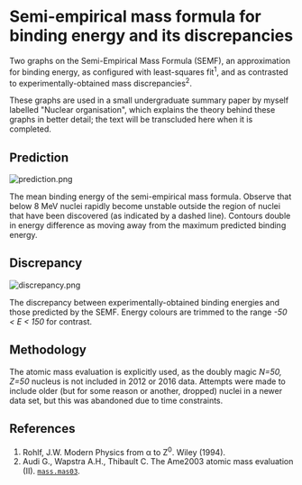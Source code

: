 # Semi-empirical mass formula for binding energy and its discrepancies

Two graphs on the Semi-Empirical Mass Formula (SEMF), an approximation for binding energy, as configured with least-squares fit<sup>1</sup>, and as contrasted to experimentally-obtained mass discrepancies<sup>2</sup>.

These graphs are used in a small undergraduate summary paper by myself labelled "Nuclear organisation", which explains the theory behind these graphs in better detail; the text will be transcluded here when it is completed. 

## Prediction

![prediction.png]()

The mean binding energy of the semi-empirical mass formula. Observe that below 8 MeV nuclei rapidly become unstable outside the region of nuclei that have been discovered (as indicated by a dashed line). Contours double in energy difference as moving away from the maximum predicted binding energy. 

## Discrepancy

![discrepancy.png]()

The discrepancy between experimentally-obtained binding energies and those predicted by the SEMF. Energy colours are trimmed to the range *-50 < E < 150* for contrast.

## Methodology

The atomic mass evaluation is explicitly used, as the doubly magic *N=50, Z=50* nucleus is not included in 2012 or 2016 data. Attempts were made to include older (but for some reason or another, dropped) nuclei in a newer data set, but this was abandoned due to time constraints.

## References

1. Rohlf, J.W. Modern Physics from &alpha; to Z<sup>0</sup>. Wiley (1994).
2. Audi G., Wapstra A.H., Thibault C. The Ame2003 atomic mass evaluation (II). [`mass.mas03`](http://www.oecd-nea.org/dbdata/data/mass-evals2003/mass.mas03).
